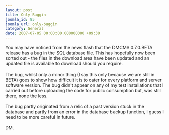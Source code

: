 ```yaml
---
layout: post
title: Only Buggin
joomla_id: 85
joomla_url: only-buggin
category: General
date: 2007-07-05 00:00:00.000000000 +09:30
---
```

<p>You may have noticed from the news flash that the DMCMS.0.7.0.BETA  release has a bug in the SQL database file. This has hopefully now been  sorted out - the files in the download area have been updated and an  updated file is available to download should you require.<br /><br />The  bug, whilst only a minor thing (I say this only because we are still in  BETA) goes to show how difficult it is to cater for every platform and  server software version. The bug didn't appear on any of my test  installations that I carried out before uploading the code for public  consumption but, was still there, none the less.<br /><br />The bug partly  originated from a relic of a past version stuck in the database and  partly from an error in the database backup function, I guess I need to  be more careful in future.<br /><br />DM.</p>
